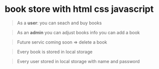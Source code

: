 # book store with html css javascript

> As a **user**: you can seach and buy books

> As an **admin** you can adjust books info you can add a book

> Future servic coming soon => delete a book

> Every book is stored in local storage

> Every user stored in local storage with name and password
